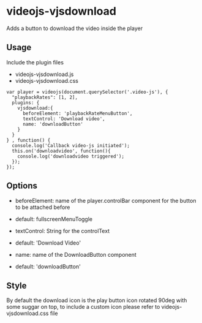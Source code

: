 # videojs-vjsdownload

Adds a button to download the video inside the player

## Usage
Include the plugin files

* videojs-vjsdownload.js
* videojs-vjsdownload.css

```
var player = videojs(document.querySelector('.video-js'), {
  "playbackRates": [1, 2],
  plugins: {
    vjsdownload:{
      beforeElement: 'playbackRateMenuButton',
      textControl: 'Download video',
      name: 'downloadButton'
    }
  }
} , function() {
  console.log('Callback video-js initiated');
  this.on('downloadvideo', function(){
    console.log('downloadvideo triggered');
  });
});
```

## Options
 * beforeElement: name of the player.controlBar component for the button to be attached before
  - default:  fullscreenMenuToggle
 * textControl: String for the controlText
  - default: 'Download Video'
 * name: name of the DownloadButton component
  - default: 'downloadButton'

## Style
By default the download icon is the play button icon rotated 90deg with some suggar on top, to include a custom icon please refer to videojs-vjsdownload.css file
